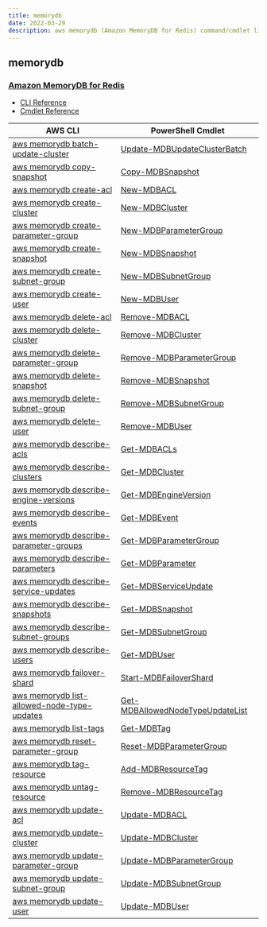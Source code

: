 ```yaml
---
title: memorydb
date: 2022-03-29
description: aws memorydb (Amazon MemoryDB for Redis) command/cmdlet list.
---
```


## memorydb

### [Amazon MemoryDB for Redis](https://aws.amazon.com/memorydb/)

* [CLI Reference](https://docs.aws.amazon.com/cli/latest/reference/memorydb/index.html)
* [Cmdlet Reference](https://docs.aws.amazon.com/powershell/latest/reference/items/MemoryDB_cmdlets.html)

|AWS CLI|PowerShell Cmdlet|
|----|----|
|[aws memorydb batch-update-cluster](https://docs.aws.amazon.com/cli/latest/reference/memorydb/batch-update-cluster.html)|[Update-MDBUpdateClusterBatch](https://docs.aws.amazon.com/powershell/latest/reference/items/Update-MDBUpdateClusterBatch.html)|
|[aws memorydb copy-snapshot](https://docs.aws.amazon.com/cli/latest/reference/memorydb/copy-snapshot.html)|[Copy-MDBSnapshot](https://docs.aws.amazon.com/powershell/latest/reference/items/Copy-MDBSnapshot.html)|
|[aws memorydb create-acl](https://docs.aws.amazon.com/cli/latest/reference/memorydb/create-acl.html)|[New-MDBACL](https://docs.aws.amazon.com/powershell/latest/reference/items/New-MDBACL.html)|
|[aws memorydb create-cluster](https://docs.aws.amazon.com/cli/latest/reference/memorydb/create-cluster.html)|[New-MDBCluster](https://docs.aws.amazon.com/powershell/latest/reference/items/New-MDBCluster.html)|
|[aws memorydb create-parameter-group](https://docs.aws.amazon.com/cli/latest/reference/memorydb/create-parameter-group.html)|[New-MDBParameterGroup](https://docs.aws.amazon.com/powershell/latest/reference/items/New-MDBParameterGroup.html)|
|[aws memorydb create-snapshot](https://docs.aws.amazon.com/cli/latest/reference/memorydb/create-snapshot.html)|[New-MDBSnapshot](https://docs.aws.amazon.com/powershell/latest/reference/items/New-MDBSnapshot.html)|
|[aws memorydb create-subnet-group](https://docs.aws.amazon.com/cli/latest/reference/memorydb/create-subnet-group.html)|[New-MDBSubnetGroup](https://docs.aws.amazon.com/powershell/latest/reference/items/New-MDBSubnetGroup.html)|
|[aws memorydb create-user](https://docs.aws.amazon.com/cli/latest/reference/memorydb/create-user.html)|[New-MDBUser](https://docs.aws.amazon.com/powershell/latest/reference/items/New-MDBUser.html)|
|[aws memorydb delete-acl](https://docs.aws.amazon.com/cli/latest/reference/memorydb/delete-acl.html)|[Remove-MDBACL](https://docs.aws.amazon.com/powershell/latest/reference/items/Remove-MDBACL.html)|
|[aws memorydb delete-cluster](https://docs.aws.amazon.com/cli/latest/reference/memorydb/delete-cluster.html)|[Remove-MDBCluster](https://docs.aws.amazon.com/powershell/latest/reference/items/Remove-MDBCluster.html)|
|[aws memorydb delete-parameter-group](https://docs.aws.amazon.com/cli/latest/reference/memorydb/delete-parameter-group.html)|[Remove-MDBParameterGroup](https://docs.aws.amazon.com/powershell/latest/reference/items/Remove-MDBParameterGroup.html)|
|[aws memorydb delete-snapshot](https://docs.aws.amazon.com/cli/latest/reference/memorydb/delete-snapshot.html)|[Remove-MDBSnapshot](https://docs.aws.amazon.com/powershell/latest/reference/items/Remove-MDBSnapshot.html)|
|[aws memorydb delete-subnet-group](https://docs.aws.amazon.com/cli/latest/reference/memorydb/delete-subnet-group.html)|[Remove-MDBSubnetGroup](https://docs.aws.amazon.com/powershell/latest/reference/items/Remove-MDBSubnetGroup.html)|
|[aws memorydb delete-user](https://docs.aws.amazon.com/cli/latest/reference/memorydb/delete-user.html)|[Remove-MDBUser](https://docs.aws.amazon.com/powershell/latest/reference/items/Remove-MDBUser.html)|
|[aws memorydb describe-acls](https://docs.aws.amazon.com/cli/latest/reference/memorydb/describe-acls.html)|[Get-MDBACLs](https://docs.aws.amazon.com/powershell/latest/reference/items/Get-MDBACLs.html)|
|[aws memorydb describe-clusters](https://docs.aws.amazon.com/cli/latest/reference/memorydb/describe-clusters.html)|[Get-MDBCluster](https://docs.aws.amazon.com/powershell/latest/reference/items/Get-MDBCluster.html)|
|[aws memorydb describe-engine-versions](https://docs.aws.amazon.com/cli/latest/reference/memorydb/describe-engine-versions.html)|[Get-MDBEngineVersion](https://docs.aws.amazon.com/powershell/latest/reference/items/Get-MDBEngineVersion.html)|
|[aws memorydb describe-events](https://docs.aws.amazon.com/cli/latest/reference/memorydb/describe-events.html)|[Get-MDBEvent](https://docs.aws.amazon.com/powershell/latest/reference/items/Get-MDBEvent.html)|
|[aws memorydb describe-parameter-groups](https://docs.aws.amazon.com/cli/latest/reference/memorydb/describe-parameter-groups.html)|[Get-MDBParameterGroup](https://docs.aws.amazon.com/powershell/latest/reference/items/Get-MDBParameterGroup.html)|
|[aws memorydb describe-parameters](https://docs.aws.amazon.com/cli/latest/reference/memorydb/describe-parameters.html)|[Get-MDBParameter](https://docs.aws.amazon.com/powershell/latest/reference/items/Get-MDBParameter.html)|
|[aws memorydb describe-service-updates](https://docs.aws.amazon.com/cli/latest/reference/memorydb/describe-service-updates.html)|[Get-MDBServiceUpdate](https://docs.aws.amazon.com/powershell/latest/reference/items/Get-MDBServiceUpdate.html)|
|[aws memorydb describe-snapshots](https://docs.aws.amazon.com/cli/latest/reference/memorydb/describe-snapshots.html)|[Get-MDBSnapshot](https://docs.aws.amazon.com/powershell/latest/reference/items/Get-MDBSnapshot.html)|
|[aws memorydb describe-subnet-groups](https://docs.aws.amazon.com/cli/latest/reference/memorydb/describe-subnet-groups.html)|[Get-MDBSubnetGroup](https://docs.aws.amazon.com/powershell/latest/reference/items/Get-MDBSubnetGroup.html)|
|[aws memorydb describe-users](https://docs.aws.amazon.com/cli/latest/reference/memorydb/describe-users.html)|[Get-MDBUser](https://docs.aws.amazon.com/powershell/latest/reference/items/Get-MDBUser.html)|
|[aws memorydb failover-shard](https://docs.aws.amazon.com/cli/latest/reference/memorydb/failover-shard.html)|[Start-MDBFailoverShard](https://docs.aws.amazon.com/powershell/latest/reference/items/Start-MDBFailoverShard.html)|
|[aws memorydb list-allowed-node-type-updates](https://docs.aws.amazon.com/cli/latest/reference/memorydb/list-allowed-node-type-updates.html)|[Get-MDBAllowedNodeTypeUpdateList](https://docs.aws.amazon.com/powershell/latest/reference/items/Get-MDBAllowedNodeTypeUpdateList.html)|
|[aws memorydb list-tags](https://docs.aws.amazon.com/cli/latest/reference/memorydb/list-tags.html)|[Get-MDBTag](https://docs.aws.amazon.com/powershell/latest/reference/items/Get-MDBTag.html)|
|[aws memorydb reset-parameter-group](https://docs.aws.amazon.com/cli/latest/reference/memorydb/reset-parameter-group.html)|[Reset-MDBParameterGroup](https://docs.aws.amazon.com/powershell/latest/reference/items/Reset-MDBParameterGroup.html)|
|[aws memorydb tag-resource](https://docs.aws.amazon.com/cli/latest/reference/memorydb/tag-resource.html)|[Add-MDBResourceTag](https://docs.aws.amazon.com/powershell/latest/reference/items/Add-MDBResourceTag.html)|
|[aws memorydb untag-resource](https://docs.aws.amazon.com/cli/latest/reference/memorydb/untag-resource.html)|[Remove-MDBResourceTag](https://docs.aws.amazon.com/powershell/latest/reference/items/Remove-MDBResourceTag.html)|
|[aws memorydb update-acl](https://docs.aws.amazon.com/cli/latest/reference/memorydb/update-acl.html)|[Update-MDBACL](https://docs.aws.amazon.com/powershell/latest/reference/items/Update-MDBACL.html)|
|[aws memorydb update-cluster](https://docs.aws.amazon.com/cli/latest/reference/memorydb/update-cluster.html)|[Update-MDBCluster](https://docs.aws.amazon.com/powershell/latest/reference/items/Update-MDBCluster.html)|
|[aws memorydb update-parameter-group](https://docs.aws.amazon.com/cli/latest/reference/memorydb/update-parameter-group.html)|[Update-MDBParameterGroup](https://docs.aws.amazon.com/powershell/latest/reference/items/Update-MDBParameterGroup.html)|
|[aws memorydb update-subnet-group](https://docs.aws.amazon.com/cli/latest/reference/memorydb/update-subnet-group.html)|[Update-MDBSubnetGroup](https://docs.aws.amazon.com/powershell/latest/reference/items/Update-MDBSubnetGroup.html)|
|[aws memorydb update-user](https://docs.aws.amazon.com/cli/latest/reference/memorydb/update-user.html)|[Update-MDBUser](https://docs.aws.amazon.com/powershell/latest/reference/items/Update-MDBUser.html)|

